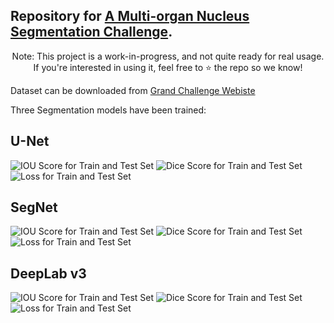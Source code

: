 ## Repository for [A Multi-organ Nucleus Segmentation Challenge](https://ieeexplore.ieee.org/document/8880654).

<p align="center">Note: This project is a work-in-progress, and not quite ready for real usage.<br>If you're interested in using it, feel free to ⭐️ the repo so we know!</p>

Dataset can be downloaded from [Grand Challenge Webiste](https://monuseg.grand-challenge.org/)

Three Segmentation models have been trained:

## U-Net
![IOU Score for Train and Test Set](./Plots/UNET/train_iou.png)
![Dice Score for Train and Test Set](./Plots/UNET/train_dice.png)
![Loss for Train and Test Set](./Plots/UNET/train_loss.png)
## SegNet
![IOU Score for Train and Test Set](./Plots/SEGNET/train_iou.png)
![Dice Score for Train and Test Set](./Plots/SEGNET/train_dice.png)
![Loss for Train and Test Set](./Plots/SEGNET/train_loss.png)
## DeepLab v3
![IOU Score for Train and Test Set](./Plots/DEEPLAB/train_iou.png)
![Dice Score for Train and Test Set](./Plots/DEEPLAB/train_dice.png)
![Loss for Train and Test Set](./Plots/DEEPLAB/train_loss.png)


